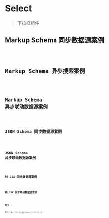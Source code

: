 # Select

> 下拉框组件

## Markup Schema 同步数据源案例

<code src="../demos/select/MarkupSync.zh-CN.tsx"/>

## Markup Schema 异步搜索案例

<code src="../demos/select/MarkupAsync.zh-CN.tsx"/>

## Markup Schema 异步联动数据源案例

<code src="../demos/select/MarkupAsyncLinkage.zh-CN.tsx"/>

## JSON Schema 同步数据源案例

<code src="../demos/select/SchemaSync.zh-CN.tsx"/>

## JSON Schema 异步联动数据源案例

<code src="../demos/select/SchemaAsync.zh-CN.tsx"/>

## 纯 JSX 同步数据源案例

<code src="../demos/select/PureJsxSync.zh-CN.tsx"/>

## 纯 JSX 异步联动数据源案例

<code src="../demos/select/PureJsxAsync.zh-CN.tsx"/>

## API

参考 <https://ant.design/components/select-cn/>
